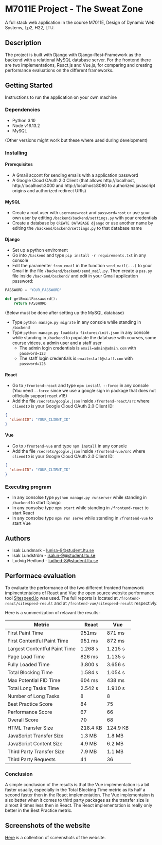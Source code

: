 # M7011E Project - The Sweat Zone

A full stack web application in the course M7011E, Design of Dynamic Web Systems, Lp2, H22, LTU.

## Description

The project is built with Django with Django-Rest-Framework as the backend with a relational MySQL database server. For the frontend there are two implementations, React.js and Vue.js, for comparing and creating performance evaluations on the different frameworks.

## Getting Started

Instructions to run the application on your own machine

### Dependencies

- Python 3.10
- Node v16.13.2
- MySQL

(Other versions might work but these where used during development)

### Installing

#### Prerequisites

- A Gmail accont for sending emails with a application password
- A Google Cloud OAuth 2.0 Client (that allows http://localhost, http://localhost:3000 and http://localhost:8080 to authorized javascript origins and authorized redirect URIs)

#### MySQL

- Create a root user with `username=root` and `password=root` or use your own user by editing `/backend/backend/settings.py` with your credentials
- Create a database by `CREATE DATABASE django` or use another name by editing the `/backend/backend/settings.py` to that database name

#### Django

- Set up a python enviroment
- Go into `/backend` and type `pip install -r requirements.txt` in any console
- Edit the paramenter `from_email` in the function `send_mail(...)` to your Gmail in the file `/backend/backend/send_mail.py`. Then create a `pas.py` file inside `/backend/backend/` and edit in your Gmail application password:

```python
PASSWORD = 'YOUR_PASSWORD'

def getEmailPassaword():
    return PASSWORD
```

(Below must be done after setting up the MySQL database)

- Type `python manage.py migrate` in any console while standing in `/backend`
- Type `python manage.py loaddata fixtures/init.json` in any console while standing in `/backend` to populate the database with courses, some course videos, a admin user and a staff user
  - The admin login credentials is `email=admin@admin.com` with `password=123`
  - The staff login credentials is `email=staff@staff.com` with `password=123`

#### React

- Go to `/frontend-react` and type `npm install --force` in any console (You need `--force` since we use a google sign in package that does not officially support react v18)
- Add the file `/secrets/google.json` inside `/frontend-react/src` where `cliendID` is your Google Cloud OAuth 2.0 Client ID:

```json
{
  "clientID": "YOUR_CLIENT_ID"
}
```

#### Vue

- Go to `/frontend-vue` and type `npm install` in any console
- Add the file `/secrets/google.json` inside `/frontend-vue/src` where `cliendID` is your Google Cloud OAuth 2.0 Client ID:

```json
{
  "clientID": "YOUR_CLIENT_ID"
}
```

### Executing program

- In any consolse type `python manage.py runserver` while standing in `/backend` to start Django
- In any consolse type `npm start` while standing in `/frontend-react` to start React
- In any consolse type `npm run serve` while standing in `/frontend-vue` to start Vue

## Authors

- Isak Lundmark - lunisa-9@student.ltu.se
- Isak Lundström - isalun-9@student.ltu.se
- Ludvig Hedlund - ludhed-8@student.ltu.se

## Performace evaluation

To evaluate the performance of the two different frontend framework implmententaions of React and Vue the open source website performance tool [Sitespeed.io](https://github.com/sitespeedio/sitespeed.io) was used. The full reports is located at `/frontend-react/sitespeed-result` and at `/frontend-vue/sitespeed-result` respectivly.

Here is a summerization of relavant the results:

| Metric                        | React    | Vue      |
| ----------------------------- | -------- | -------- |
| First Paint Time              | 951ms    | 871 ms   |
| First Contentful Paint Time   | 951 ms   | 872 ms   |
| Largest Contentful Paint Time | 1.268 s  | 1.215 s  |
| Page Load Time                | 826 ms   | 1.135 s  |
| Fully Loaded Time             | 3.800 s  | 3.656 s  |
| Total Blocking Time           | 1.584 s  | 1.054 s  |
| Max Potential FID Time        | 604 ms   | 438 ms   |
| Total Long Tasks Time         | 2.542 s  | 1.910 s  |
| Number of Long Tasks          | 8        | 8        |
| Best Practice Score           | 84       | 75       |
| Performance Score             | 67       | 66       |
| Overall Score                 | 70       | 68       |
| HTML Transfer Size            | 218.4 KB | 124.9 KB |
| JavaScript Transfer Size      | 1.3 MB   | 1.8 MB   |
| JavaScript Content Size       | 4.9 MB   | 6.2 MB   |
| Third Party Transfer Size     | 7.9 MB   | 1.1 MB   |
| Third Party Requests          | 41       | 36       |

### Conclusion

A simple conclusion of the results is that the Vue implementation is a bit faster usually, especially in the Total Blocking Time metric as its half a second faster then in the React implementation. The Vue implementaion is also better when it comes to third party packages as the transfer size is almost 8 times less then in React. The React implementation is really only better in the Best Practice metric.

## Screenshots of the website


[Here](screenshots/README.MD) is a collention of screenshots of the website.
